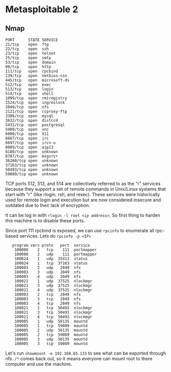 # Metasploitable 2

## Nmap 
```
PORT      STATE SERVICE
21/tcp    open  ftp
22/tcp    open  ssh
23/tcp    open  telnet
25/tcp    open  smtp
53/tcp    open  domain
80/tcp    open  http
111/tcp   open  rpcbind
139/tcp   open  netbios-ssn
445/tcp   open  microsoft-ds
512/tcp   open  exec
513/tcp   open  login
514/tcp   open  shell
1099/tcp  open  rmiregistry
1524/tcp  open  ingreslock
2049/tcp  open  nfs
2121/tcp  open  ccproxy-ftp
3306/tcp  open  mysql
3632/tcp  open  distccd
5432/tcp  open  postgresql
5900/tcp  open  vnc
6000/tcp  open  X11
6667/tcp  open  irc
6697/tcp  open  ircs-u
8009/tcp  open  ajp13
8180/tcp  open  unknown
8787/tcp  open  msgsrvr
36260/tcp open  unknown
37163/tcp open  unknown
50493/tcp open  unknown
59089/tcp open  unknown
```

TCP ports 512, 513, and 514 are collectively referred to as the "r" services because they support a set of remote commands in Unix/Linux systems that start with "r" 
(like rlogin, rsh, and rexec). These services were historically used for remote login and execution but are now considered insecure and outdated due to their lack of encryption.

It can be log in with `rlogin -l root <ip address>`, So first thing to harden this machine is to disable these ports.

Since port 111 rpcbind is exposed, we can use `rpcinfo` to enumerate all rpc-based services. Lets do `rpcinfo -p <IP>` 
```
   program vers proto   port  service
    100000    2   tcp    111  portmapper
    100000    2   udp    111  portmapper
    100024    1   udp  35413  status
    100024    1   tcp  37163  status
    100003    2   udp   2049  nfs
    100003    3   udp   2049  nfs
    100003    4   udp   2049  nfs
    100021    1   udp  37525  nlockmgr
    100021    3   udp  37525  nlockmgr
    100021    4   udp  37525  nlockmgr
    100003    2   tcp   2049  nfs
    100003    3   tcp   2049  nfs
    100003    4   tcp   2049  nfs
    100021    1   tcp  50493  nlockmgr
    100021    3   tcp  50493  nlockmgr
    100021    4   tcp  50493  nlockmgr
    100005    1   udp  58135  mountd
    100005    1   tcp  59089  mountd
    100005    2   udp  58135  mountd
    100005    2   tcp  59089  mountd
    100005    3   udp  58135  mountd
    100005    3   tcp  59089  mountd
```
Let's run `showmount -e 192.168.65.133` to see what can be exported through nfs. `/*` comes back out, so it means everyone can mount root to there computer and use the machine.

